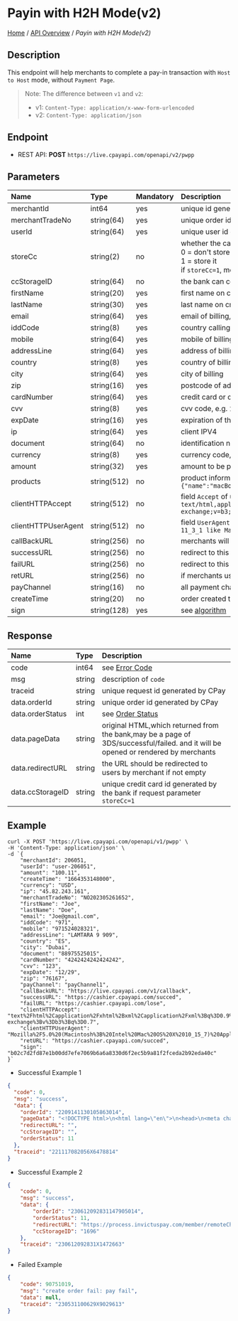 # Payin with H2H Mode(v2)


[Home](https://github.com/cpayapi-com/document/blob/main/README.md) /
[API Overview](https://github.com/cpayapi-com/document/blob/main/api-reference/overview.md) /
_Payin with H2H Mode(v2)_

## Description
This endpoint will help merchants to complete a pay-in transaction with `Host to Host` mode, without `Payment Page`.

> Note: The difference between `v1` and `v2`:
> - v1: `Content-Type: application/x-www-form-urlencoded`
> - v2: `Content-Type: application/json`


## Endpoint
- REST API: **POST** `https://live.cpayapi.com/openapi/v2/pwpp`

## Parameters

| Name | Type | Mandatory | Description |
| :---- | :---- | :---- | :---- |
| merchantId | int64 | yes | unique id generated by CPay for merchant |
| merchantTradeNo | string(64) | yes | unique order id generated by merchant |
| userId | string(64) | yes | unique user id generated by merchant |
| storeCc | string(2) | no | whether the card will be stored in the bank:<br>0 = don't store it (default)<br>1 = store it <br> if `storeCc=1`, merchants will get parameter `ccStorageID` in response, and should store it  |
| ccStorageID | string(64) | no | the bank can complete a payment with this parameter instead of card information |
| firstName | string(20) | yes | first name on credit card   |
| lastName | string(30) | yes | last name on credit card   |
| email | string(64) | yes | email of billing, e.g. `hello@gamil.com` |
| iddCode | string(8) | yes | country calling code of billing, e.g. `852`(Hong Kong), see details [here](https://en.wikipedia.org/wiki/List_of_country_calling_codes) |
| mobile | string(64) | yes | mobile of billing, e.g. `712345678`, don't add the iddCode as a prefix |
| addressLine | string(64) | yes | address of billing |
| country | string(8) | yes | country of billing |
| city | string(64) | yes | city of billing |
| zip | string(16) | yes | postcode of address |
| cardNumber | string(64) | yes | credit card or debit card number |
| cvv | string(8) | yes | cvv code, e.g. `135` |
| expDate | string(16) | yes | expiration of the card, month/year, e.g. `12/27` means the card will be expired at Dec. 2027|
| ip | string(64) | yes | client IPV4 |
| document | string(64) | no | identification number of users |
| currency | string(8) | yes | currency code, e.g. `USD`. [all supported currencies](https://github.com/cpayapi-com/document/blob/main/country-region-currency.md#list-of-currency) |
| amount | string(32) | yes | amount to be paid, the precision is 2 decimal places, higher precision will be rounded, e.g. `19.011` -> `19.01`, `1.528` -> `1.53` |
| products | string(512) | no | product information, a JSON string, e.g. `[{"name":"iphone 11","price":"5300.00","num":"2","currency":"CNY"},{"name":"macBook","price":"1234.00","num":"1","currency":"USD"}]` |
| clientHTTPAccept | string(512) | no | field `Accept` of user's browser, it's mandatory if merchants use `payChannel2`, e.g. `text/html,application/xhtml+xml,application/xml;q=0.9,image/avif,image/webp,image/apng,*/*;q=0.8,application/signed-exchange;v=b3;q=0.7` |
| clientHTTPUserAgent | string(512) | no | field `UserAgent` of user's browser, it's mandatory if merchants use `payChannel2`, e.g. `Mozilla/5.0 (iPhone; CPU iPhone OS 11_3_1 like Mac OS X) AppleWebKit/603.1.30 (KHTML, like Gecko) Version/10.0 Mobile/14E304 Safari/602.1` |
| callBackURL | string(256) | no | merchants will received notifications by this URL when payment `COMPLETED` or `CLOSED` |
| successURL | string(256) | no | redirect to this URL when payment `COMPLETED`  |
| failURL | string(256) | no | redirect to this URL when payment `CLOSED` |
| retURL | string(256) | no | if merchants use `payChannel2`, after finishing the 3DS processing, the bank will redirect users to this URL |
| payChannel | string(16) | no | all payment channels see [here](https://github.com/cpayapi-com/document/blob/main/country-region-currency.md#list-of-payment-channel) |
| createTime | string(20) | no | order created time (ms) in merchant side |
| sign | string(128) | yes | see [algorithm](https://github.com/cpayapi-com/document/blob/main/api-reference/signature.md) |


## Response

| Name | Type | Description |
| :---- | :---- | :---- |
| code | int64 | see [Error Code](https://github.com/cpayapi-com/document/blob/main/api-reference/error-code.md) |
| msg | string | description of `code` |
| traceid | string | unique request id generated by CPay |
| data.orderId | string | unique order id generated by CPay |
| data.orderStatus | int | see [Order Status](https://github.com/cpayapi-com/document/blob/main/api-reference/order-status.md) |
| data.pageData | string | original HTML,which returned from the bank,may be a page of 3DS/successful/failed. and it will be opened or rendered by merchants |
| data.redirectURL | string | the URL should be redirected to users by merchant if not empty |
| data.ccStorageID | string | unique credit card id generated by the bank if request parameter `storeCc=1` |

## Example

```shell
curl -X POST 'https://live.cpayapi.com/openapi/v1/pwpp' \
-H 'Content-Type: application/json' \
-d `{
	"merchantId": 206051,
	"userId": "user-206051",
	"amount": "100.11",
	"createTime": "1664353148000",
	"currency": "USD",
	"ip": "45.82.243.161",
	"merchantTradeNo": "NO202305261652",
	"firstName": "Joe",
	"lastName": "Doe",
	"email": "Joe@gmail.com",
	"iddCode": "971",
	"mobile": "971524028321",
	"addressLine": "LAMTARA 9 909",
	"country": "ES",
	"city": "Dubai",
	"document": "88975525015",
	"cardNumber": "4242424242424242",
	"cvv": "123",
	"expDate": "12/29",
	"zip": "76167",
	"payChannel": "payChannel1",
	"callBackURL": "https://live.cpayapi.com/v1/callback",
	"successURL": "https://cashier.cpayapi.com/succed",
	"failURL": "https://cashier.cpayapi.com/lose",
	"clientHTTPAccept": "text%2Fhtml%2Capplication%2Fxhtml%2Bxml%2Capplication%2Fxml%3Bq%3D0.9%2Cimage%2Favif%2Cimage%2Fwebp%2Cimage%2Fapng%2C*%2F*%3Bq%3D0.8%2Capplication%2Fsigned-exchange%3Bv%3Db3%3Bq%3D0.7",
	"clientHTTPUserAgent": "Mozilla%2F5.0%20(Macintosh%3B%20Intel%20Mac%20OS%20X%2010_15_7)%20AppleWebKit%2F537.36%20(KHTML%2C%20like%20Gecko)%20Chrome%2F112.0.0.0%20Safari%2F537.36",
	"retURL": "https://cashier.cpayapi.com/succed",
	"sign": "b02c7d2fd87e1b00dd7efe7069b6a6a8330d6f2ec5b9a81f2fceda2b92eda40c"
}`
```

- Successful Example 1
```json
{
  "code": 0,
  "msg": "success",
  "data": {
    "orderId": "2209141130105863014",
    "pageData": "<!DOCTYPE html>\n<html lang=\"en\">\n<head>\n<meta charset=\"UTF-8\">\n<title>Link4Pay 3Dsecure</title>\n<style>\n body {\n margin: 0;\n }\n iframe.ifrale3ds {\n display: block;\n border: none;\n height: 100vh;\n width: 100vw;\n overflow:hidden;\n }\n    </style>\n</head>\n<body>\n<input type=\"hidden\" name=\"carddatajobID\" id=\"carddatajobID\" value=\"3c72fa0a-76ad-41c0-8aa7-c2d9843a6ec5\" />\n<iframe class=\"ifrale3ds\" title=\"Iframe 3DS\" name=\"challengeIframe\" id=\"challengeIframe\" sandbox=\"allow-same-origin allow-top-navigation allow-forms allow-scripts\"></iframe>\n<form id=\"challengeForm\" method=\"post\" target=\"challengeIframe\" action=\"https://bpcepaymentservices-3ds-vdm.wlp-acs.com/acs-challenge-browser-service/challenge/challengeRequest/browserBase/d3f1e50a-85ff-4982-8afe-d448",
    "redirectURL": "",
    "ccStorageID": "",
    "orderStatus": 11
  },
  "traceid": "221117082056X6478814"
}
```

- Successful Example 2
```json
{
    "code": 0,
    "msg": "success",
    "data": {
        "orderId": "230612092831147905014",
        "orderStatus": 11,
        "redirectURL": "https://process.invictuspay.com/member/remoteCharge_Back.asp?TransID=100001&CompanyNum=202300000",
        "ccStorageID": "1696"
    },
    "traceid": "230612092831X1472663"
}
```

- Failed Example
```json
{
    "code": 90751019,
    "msg": "create order fail: pay fail",
    "data": null,
    "traceid": "230531100629X9029613"
}
```